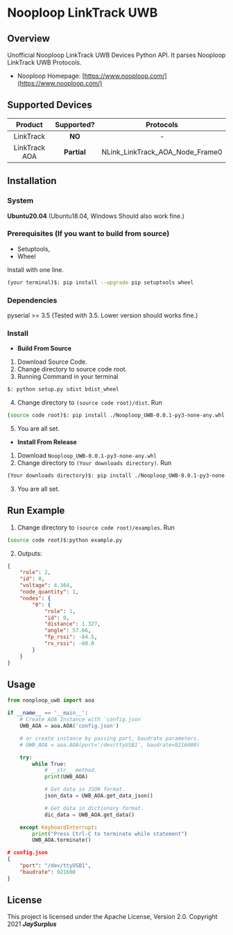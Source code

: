 # **Nooploop LinkTrack UWB**

## **Overview**
Unofficial Nooploop LinkTrack UWB Devices Python API. It parses Nooploop LinkTrack UWB Protocols.
    
* Nooploop Homepage: [https://www.nooploop.com/](https://www.nooploop.com/)

## Supported Devices
| Product | Supported? | Protocols |
| :-----: | :--------: | :-------: |
| LinkTrack |  **NO**  |     -     |
| LinkTrack AOA | **Partial** | NLink_LinkTrack_AOA_Node_Frame0 |

## Installation

### System

**Ubuntu20.04** (Ubuntu18.04, Windows Should also work fine.)

### Prerequisites (If you want to build from source)

* Setuptools,
* Wheel
    
Install with one line.
    
```bash
(your terminal)$: pip install --upgrade pip setuptools wheel
```


### Dependencies

pyserial >= 3.5 (Tested with 3.5. Lower version should works fine.)

### Install
* **Build From Source**

1. Download Source Code.
2. Change directory to source code root.
3. Running Command in your terminal
```bash
$: python setup.py sdist bdist_wheel
```
4. Change directory to `(source code root)/dist`. Run
```bash
(source code root)$: pip install ./Nooploop_UWB-0.0.1-py3-none-any.whl
```
5. You are all set.

* **Install From Release**

1. Download `Nooploop_UWB-0.0.1-py3-none-any.whl`
2. Change directory to `(Your downloads directory)`. Run
```bash
(Your downloads directory)$: pip install ./Nooploop_UWB-0.0.1-py3-none-any.whl
```
3. You are all set.

## Run Example

1. Change directory to `(source code root)/examples`. Run
```bash
(source code root)$:python example.py
```

2. Outputs:

```JSON
{
    "role": 2,
    "id": 0,
    "voltage": 4.364,
    "node_quantity": 1,
    "nodes": {
        "0": {
            "role": 1,
            "id": 0,
            "distance": 1.327,
            "angle": 57.66,
            "fp_rssi": -84.5,
            "rx_rssi": -80.0
        }
    }
}
```


## Usage

```python
from nooploop_uwb import aoa

if __name__ == '__main__':
    # Create AOA Instance with `config.json`
    UWB_AOA = aoa.AOA('config.json')

    # or create instance by passing port, baudrate parameters.
    # UWB_AOA = aoa.AOA(port='/dev/ttyUSB1', baudrate=9216000)

    try:
        while True:
            # __str__ method.
            print(UWB_AOA)

            # Get data in JSON format.
            json_data = UWB_AOA.get_data_json()

            # Get data in dictionary format.
            dic_data = UWB_AOA.get_data()

    except KeyboardInterrupt:
        print("Press Ctrl-C to terminate while statement")
        UWB_AOA.terminate()
```

```JSON
# config.json
{
    "port": "/dev/ttyUSB1",
    "baudrate": 921600  
}
```

## License
This project is licensed under the Apache License, Version 2.0. Copyright 2021 ***JaySurplus***